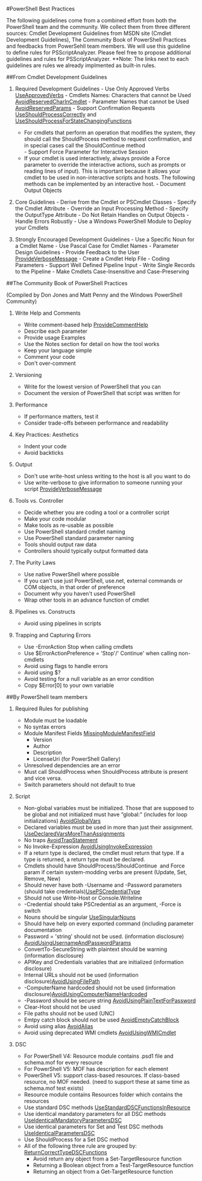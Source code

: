 #PowerShell Best Practices

The following guidelines come from a combined effort from both the PowerShell team and the community. We collect them from three different sources: Cmdlet Development Guidelines from MSDN site (Cmdlet Development Guidelines), The Community Book of PowerShell Practices and feedbacks from PowerSehll team members. We will use this guideline to define rules for PSScriptAnalyzer. Please feel free to propose additional guidelines and rules for PSScriptAnalyzer.
**Note: The links next to each guidelines are rules we already implmented as built-in rules.

##From Cmdlet Development Guidelines
  1. Required Development Guidelines
    - Use Only Approved Verbs [UseApprovedVerbs](https://github.com/PowerShell/PSScriptAnalyzer/blob/master/RuleDocumentation/UseApprovedVerbs.md)
    - Cmdlets Names: Characters that cannot be Used [AvoidReservedCharInCmdlet](https://github.com/PowerShell/PSScriptAnalyzer/blob/master/RuleDocumentation/AvoidReservedCharInCmdlet.md)
    - Parameter Names that cannot be Used [AvoidReservedParams](https://github.com/PowerShell/PSScriptAnalyzer/blob/master/RuleDocumentation/AvoidReservedParams.md)
    - Support Confirmation Requests [UseShouldProcessCorrectly](https://github.com/PowerShell/PSScriptAnalyzer/blob/master/RuleDocumentation/UseShouldProcessCorrectly.md) and [UseShouldProcessForStateChangingFunctions](https://github.com/PowerShell/PSScriptAnalyzer/blob/master/RuleDocumentation/UseShouldProcessForStateChangingFunctions.md)
      - For cmdlets that perform an operation that modifies the system, they should call the ShouldProcess method to request confirmation, and in special cases call the ShouldContinue method     
    - Support Force Parameter for Interactive Session
      - If your cmdlet is used interactively, always provide a Force parameter to override the interactive actions, such as prompts or reading lines of input). This is important because it allows your cmdlet to be used in non-interactive scripts and hosts. The following methods can be implemented by an interactive host.
    - Document Output Objects

  2. Core Guidelines
    - Derive from the Cmdlet or PSCmdlet Classes
    - Specify the Cmdlet Attribute
    - Override an Input Processing Method
    - Specify the OutputType Attribute
    - Do Not Retain Handles on Output Objects
    - Handle Errors Robustly
    - Use a Windows PowerShell Module to Deploy your Cmdlets

  3. Strongly Encouraged Development Guidelines
    - Use a Specific Noun for a Cmdlet Name 
    - Use Pascal Case for Cmdlet Names
    - Parameter Design Guidelines 
    - Provide Feedback to the User [ProvideVerboseMessage](https://github.com/PowerShell/PSScriptAnalyzer/blob/master/RuleDocumentation/ProvideVerboseMessage.md)
    - Create a Cmdlet Help File 
    - Coding Parameters 
    - Support Well Defined Pipeline Input 
    - Write Single Records to the Pipeline 
    - Make Cmdlets Case-Insensitive and Case-Preserving 


##The Community Book of PowerShell Practices

(Compiled by Don Jones and Matt Penny and the Windows PowerShell Community)

1. Write Help and Comments
    - Write comment-based help [ProvideCommentHelp](https://github.com/PowerShell/PSScriptAnalyzer/blob/master/RuleDocumentation/ProvideCommentHelp.md)
    - Describe each parameter 
    - Provide usage Examples
    - Use the Notes section for detail on how the tool works
    - Keep your language simple
    - Comment your code
    - Don't over-comment

2. Versioning
    - Write for the lowest version of PowerShell that you can
    - Document the version of PowerShell that script was written for
    

3. Performance
    - If performance matters, test it
    - Consider trade-offs between performance and readability

4. Key Practices: Aesthetics
    - Indent your code
    - Avoid backticks

5. Output
    - Don't use write-host unless writing to the host is all you want to do 
    - Use write-verbose to give information to someone running your script [ProvideVerboseMessage](https://github.com/PowerShell/PSScriptAnalyzer/blob/master/RuleDocumentation/ProvideVerboseMessage.md)

6. Tools vs. Controller
    - Decide whether you are coding a tool or a controller script
    - Make your code modular
    - Make tools as re-usable as possible
    - Use PowerShell standard cmdlet naming
    - Use PowerShell standard parameter naming
    - Tools should output raw data
    - Controllers should typically output formatted data

7. The Purity Laws
    - Use native PowerShell where possible
    - If you can't use just PowerShell, use.net, external commands or COM objects, in that order of preference
    - Document why you haven't used PowerShell
    - Wrap other tools in an advance function of cmdlet

8. Pipelines vs. Constructs
    - Avoid using pipelines in scripts

9. Trapping and Capturing Errors
    - Use -ErrorAction Stop when calling cmdlets
    - Use $ErrorActionPreference = 'Stop'/' Continue' when calling non-cmdlets
    - Avoid using flags to handle errors
    - Avoid using $?
    - Avoid testing for a null variable as an error condition
    - Copy $Error[0] to your own variable


##By PowerShell team members

1. Required Rules for publishing
    - Module must be loadable
    - No syntax errors
    - Module Manifest Fields [MissingModuleManifestField](https://github.com/PowerShell/PSScriptAnalyzer/blob/master/RuleDocumentation/MissingModuleManifestField.md)
      - Version
      - Author
      - Description
      - LicenseUri (for PowerShell Gallery)
    - Unresolved dependencies are an error
    - Must call ShouldProcess when ShouldProcess attribute is present and vice versa.
    - Switch parameters should not default to true 
     
 
2. Script
    - Non-global variables must be initialized. Those that are supposed to be global and not initialized must have “global:” (includes for loop initializations) [AvoidGlobalVars](https://github.com/PowerShell/PSScriptAnalyzer/blob/master/RuleDocumentation/AvoidGlobalVars.md)
    - Declared variables must be used in more than just their assignment. [UseDeclaredVarsMoreThanAssignments](https://github.com/PowerShell/PSScriptAnalyzer/blob/master/RuleDocumentation/UseDeclaredVarsMoreThanAssignments.md)
    - No traps [AvoidTrapStatement](https://github.com/PowerShell/PSScriptAnalyzer/blob/master/RuleDocumentation/AvoidTrapStatement.md)
    - No Invoke-Expression [AvoidUsingInvokeExpression](https://github.com/PowerShell/PSScriptAnalyzer/blob/master/RuleDocumentation/AvoidUsingInvokeExpression.md)
    - If a return type is declared, the cmdlet must return that type. If a type is returned, a return type must be declared.
    - Cmdlets should have ShouldProcess/ShouldContinue  and Force param if certain system-modding verbs are present (Update, Set, Remove, New)
    - Should never have both -Username and -Password parameters (should take credentials)[UsePSCredentialType](https://github.com/PowerShell/PSScriptAnalyzer/blob/master/RuleDocumentation/UsePSCredentialType.md)
    - Should not use Write-Host or Console.Writeline
    - -Credential should take PSCredential as an argument, -Force is switch 
    - Nouns should be singular [UseSingularNouns](https://github.com/PowerShell/PSScriptAnalyzer/blob/master/RuleDocumentation/UseSingularNouns.md)
    - Should have help on every exported command (including parameter documentation
    - Password = 'string' should not be used. (information disclosure) [AvoidUsingUsernameAndPasswordParams](https://github.com/PowerShell/PSScriptAnalyzer/blob/master/RuleDocumentation/AvoidUsingUsernameAndPasswordParams.md)
    - ConvertTo-SecureString with plaintext should be warning (information disclosure) 
    - APIKey and Credentials variables that are initialized (information disclosure)
    - Internal URLs should not be used (information disclosure)[AvoidUsingFilePath](https://github.com/PowerShell/PSScriptAnalyzer/blob/master/RuleDocumentation/AvoidUsingFilePath.md)
    - -ComputerName hardcoded should not be used (information disclosure)[AvoidUsingComputerNameHardcoded](https://github.com/PowerShell/PSScriptAnalyzer/blob/master/RuleDocumentation/AvoidUsingComputerNameHardcoded.md)
    - -Password should be secure string [AvoidUsingPlainTextForPassword](https://github.com/PowerShell/PSScriptAnalyzer/blob/master/RuleDocumentation/AvoidUsingPlainTextForPassword.md)
    - Clear-Host should not be used
    - File paths should not be used (UNC)
    - Emtpy catch block should not be used [AvoidEmptyCatchBlock](https://github.com/PowerShell/PSScriptAnalyzer/blob/master/RuleDocumentation/AvoidEmptyCatchBlock.md)
    - Avoid using alias [AvoidAlias](https://github.com/PowerShell/PSScriptAnalyzer/blob/master/RuleDocumentation/AvoidAlias.md)
    - Avoid using deprecated WMI cmdlets [AvoidUsingWMICmdlet](https://github.com/PowerShell/PSScriptAnalyzer/blob/master/RuleDocumentation/AvoidUsingWMICmdlet.md)

3. DSC
    - For PowerShell V4: Resource module contains .psd1 file and schema.mof for every resource 
    - For PowerShell V5: MOF has description for each element
    - PowerShell V5: support class-based resources. If class-based resource, no MOF needed. (need to support these at same time as schema.mof test exists) 
    - Resource module contains Resources folder which contains the resources
    - Use standard DSC methods [UseStandardDSCFunctionsInResource](https://github.com/PowerShell/PSScriptAnalyzer/blob/master/RuleDocumentation/UseStandardDSCFunctionsInResource.md)
    - Use identical mandatory parameters for all DSC methods [UseIdenticalMandatoryParametersDSC](https://github.com/PowerShell/PSScriptAnalyzer/blob/master/RuleDocumentation/UseIdenticalMandatoryParametersDSC.md)
    - Use identical parameters for Set and Test DSC methods [UseIdenticalParametersDSC](https://github.com/PowerShell/PSScriptAnalyzer/blob/master/RuleDocumentation/UseIdenticalParametersDSC.md)
    - Use ShouldProcess for a Set DSC method
    - All of the following three rule are grouped by: [ReturnCorrectTypeDSCFunctions](https://github.com/PowerShell/PSScriptAnalyzer/blob/master/RuleDocumentation/ReturnCorrectTypeDSCFunctions.md)
      - Avoid return any object from a Set-TargetResource function
      - Returning a Boolean object from a Test-TargetResource function
      - Returning an object from a Get-TargetResource function

